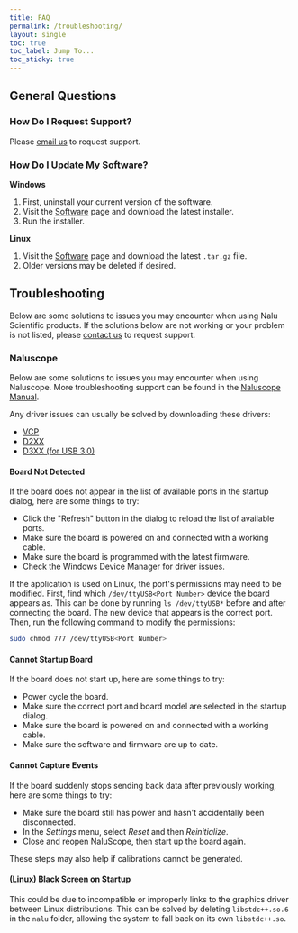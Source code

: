 ```yaml
---
title: FAQ
permalink: /troubleshooting/
layout: single
toc: true
toc_label: Jump To...
toc_sticky: true
---
```


## General Questions

### How Do I Request Support?

Please [email us](/contact/) to request support.

### How Do I Update My Software?

**Windows**

1. First, uninstall your current version of the software.
2. Visit the [Software](/software/) page and download the latest installer.
3. Run the installer.

**Linux**

1. Visit the [Software](/software/) page and download the latest `.tar.gz` file.
2. Older versions may be deleted if desired.


## Troubleshooting

Below are some solutions to issues you may encounter when using Nalu Scientific products.
If the solutions below are not working or your problem is not listed, please [contact us](/contact/) to request support.

### Naluscope

Below are some solutions to issues you may encounter when using Naluscope. More troubleshooting support can be found in the [Naluscope Manual](/documentation/).

<div class="notice--info" markdown="1">
Any driver issues can usually be solved by downloading these drivers:

- [VCP](https://ftdichip.com/drivers/vcp-drivers/)
- [D2XX](https://ftdichip.com/drivers/d2xx-drivers/)
- [D3XX (for USB 3.0)](https://ftdichip.com/drivers/d3xx-drivers/)
</div>

#### Board Not Detected

If the board does not appear in the list of available ports in the startup dialog, here are some things to try:

* Click the "Refresh" button in the dialog to reload the list of available ports.
* Make sure the board is powered on and connected with a working cable.
* Make sure the board is programmed with the latest firmware.
* Check the Windows Device Manager for driver issues.

If the application is used on Linux, the port's permissions may need to be modified.
First, find which `/dev/ttyUSB<Port Number>` device the board appears as. This can be done by running `ls /dev/ttyUSB*` before and after connecting the board. The new device that appears is the correct port. Then, run the following command to modify the permissions:

```sh
sudo chmod 777 /dev/ttyUSB<Port Number>
```

#### Cannot Startup Board

If the board does not start up, here are some things to try:

* Power cycle the board.
* Make sure the correct port and board model are selected in the startup dialog.
* Make sure the board is powered on and connected with a working cable.
* Make sure the software and firmware are up to date.


#### Cannot Capture Events

If the board suddenly stops sending back data after previously working, here are some things to try:

* Make sure the board still has power and hasn't accidentally been disconnected.
* In the *Settings* menu, select *Reset* and then *Reinitialize*.
* Close and reopen NaluScope, then start up the board again.

These steps may also help if calibrations cannot be generated.

#### (Linux) Black Screen on Startup

This could be due to incompatible or improperly links to the graphics driver between
Linux distributions. This can be solved by deleting `libstdc++.so.6` in the `nalu` folder,
allowing the system to fall back on its own `libstdc++.so`.
